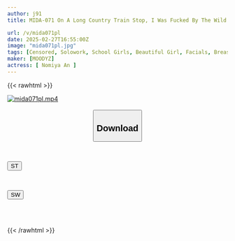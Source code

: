 ```yaml
---
author: j91
title: MIDA-071 On A Long Country Train Stop, I Was Fucked By The Wild Pistons Of The Sports Club Members Who Were Aroused By My Sweaty, See-through Uniform Bra, And I Learned Nonstop Orgasms... Nomiya Ann

url: /v/mida071pl
date: 2025-02-27T16:55:00Z
image: "mida071pl.jpg"
tags: [Censored, Solowork, School Girls, Beautiful Girl, Facials, Breasts, Acme · Orgasm	]
maker: [MOODYZ]
actress: [ Nomiya An ]
---
```



{{< rawhtml >}}

<div class="video" data-videoid="r8jypdxLl6tbvVy">
    <a href="javascript:;">
        <img src="/v/mida071pl/mida071pl.jpg" width="WIDTH" height="HEIGHT" alt="mida071pl.mp4" loading="lazy">
    </a>
</div>

<script type="text/javascript" src="https://j91.asia/asset/on-demand-st.js"></script>

<br>
  <link rel="stylesheet" href="https://j91.asia/asset/bs5.css">
  
  <center>
  <button class="btn btn-primary" type="button" data-bs-toggle="collapse" data-bs-target=".multi-collapse" aria-expanded="false" aria-controls="multiCollapseExample1 multiCollapseExample2"><h2>Download</h2></button></center>
</p>
<div class="row">
  <div class="col">
    <div class="collapse multi-collapse" id="multiCollapseExample1">
      <div class="card card-body">
	      	      <br>
<div class="buttons">  
<p><a href="/v/mida071pl/st.html" target="_blank"><button class="btn-hover color-3"><i class="fa fa-download"></i> ST</button></a></p></div>
    </div>
  </div>
</div>
  <div class="col">
    <div class="collapse multi-collapse" id="multiCollapseExample2">
      <div class="card card-body">
	      <br>
<div class="buttons">
<p><a href="/v/mida071pl/sw.html" target="_blank"><button class="btn-hover color-2"><i class="fa fa-download"></i> SW</button></a></p></div>
<br><br>
      </div>
    </div>
  </div>
</div>

{{< /rawhtml >}}